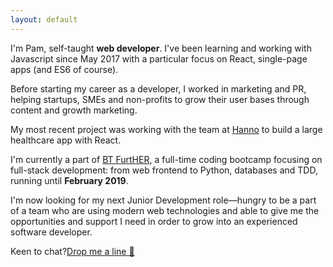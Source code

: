 ```yaml
---
layout: default
---
```


I'm Pam, self-taught **web developer**. I've been learning and working with Javascript since May 2017 with a particular focus on React, single-page apps (and ES6 of course).

Before starting my career as a developer, I worked in marketing and PR, helping startups, SMEs and non-profits to grow their user bases through content and growth marketing.

My most recent project was working with the team at [Hanno](https://hanno.co) to build a large healthcare app with React.

I'm currently a part of [BT FurtHER](https://www.codefirstgirls.org.uk/bt--cfg-digital-intensive.html), a full-time coding bootcamp focusing on full-stack development: from web frontend to Python, databases and TDD, running until **February 2019**.

I'm now looking for my next Junior Development role—hungry to be a part of a team who are using modern web technologies and able to give me the opportunities and support I need in order to grow into an experienced software developer.

Keen to chat?<a href='mailto:pam.desilva@gmail.com'>Drop me a line 👋</a>
